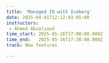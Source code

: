 ```yaml
---
title: 'Managed IO with Iceberg'
date: 2025-04-01T12:12:03-05:00
instructors:
 - Ahmed Abualsaud
time_start: 2025-05-16T17:00:00.000Z
time_end:   2025-05-16T17:30:00.000Z
track: New features

---
```


